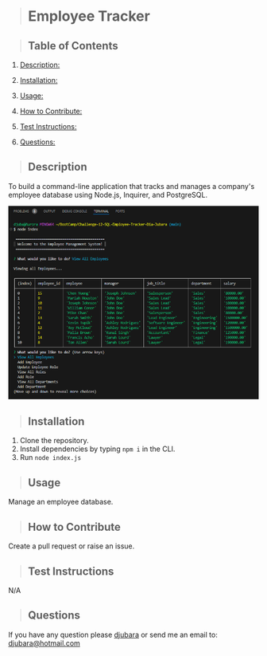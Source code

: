 
  > # Employee Tracker

  >

  > ## Table of Contents

  1. [Description:](#description)
  2. [Installation:](#installation)
  3. [Usage:](#usage)
  4. [How to Contribute:](#how-to-contribute)
  
  6. [Test Instructions:](#test-instructions)
  7. [Questions:](#questions)

  > ## Description

  To build a command-line application that tracks and manages a company's employee database using Node.js, Inquirer, and PostgreSQL.

  ![image](./Assets/Employee_Tracker_ScreenShot.png)

  > ## Installation

  1. Clone the repository.
  2. Install dependencies by typing `npm i` in the CLI.
  3. Run `node index.js`

  > ## Usage

  Manage an employee database.
  
  > ## How to Contribute

  Create a pull request or raise an issue.
  
  >

  > ## Test Instructions

  N/A
  
  > ## Questions

  If you have any question please [djubara](https://github.com/djubara) or send me an email to: <djubara@hotmail.com>
